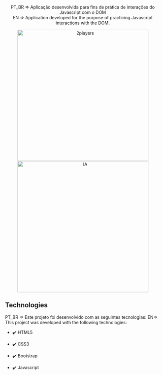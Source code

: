 <p align="center">PT_BR => Aplicação desenvolvida para fins de prática de interações do Javascript com o DOM <br>
EN => Application developed for the purpose of practicing Javascript interactions with the DOM.</p>

<div align="center" >
  <img src="./github/2players" alt="2players" height="425">
  <img src="./github/iaPlayer" alt="IA" height="425">
</div>



## Technologies

PT_BR => Este projeto foi desenvolvido com as seguintes tecnologias:
EN=> This project was developed with the following technologies:

- ✔️ HTML5

- ✔️ CSS3

- ✔️ Bootstrap

- ✔️ Javascript